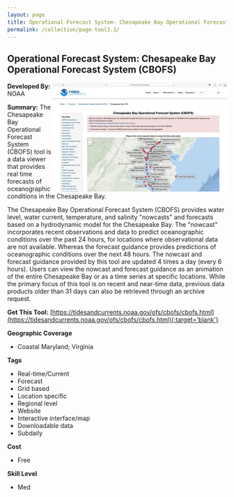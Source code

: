 ```yaml
---
layout: page
title: Operational Forecast System- Chesapeake Bay Operational Forecast System (CBOFS)
permalink: /collection/page-tool3.1/
---
```

## Operational Forecast System: Chesapeake Bay Operational Forecast System (CBOFS)

<img src="/images/scaled_250_400/TOOLID_3.1_ScreenCapture-1.png" style="max-height:250px;max-width:400;" align="right"/>

**Developed By:** NOAA

**Summary:** The Chesapeake Bay Operational Forecast System (CBOFS) tool is a data viewer that provides real time forecasts of oceanographic conditions in the Chesapeake Bay. 

The Chesapeake Bay Operational Forecast System (CBOFS) provides water level, water current, temperature, and salinity "nowcasts" and forecasts based on a hydrodynamic model for the Chesapeake Bay. The "nowcast" incorporates recent observations and data to predict oceanographic conditions over the past 24 hours, for locations where observational data are not available. Whereas the forecast guidance provides predictions of oceanographic conditions over the next 48 hours. The nowcast and forecast guidance provided by this tool are updated 4 times a day (every 6 hours). Users can view the nowcast and forecast guidance as an animation of the entire Chesapeake Bay or as a time series at specific locations. While the primary focus of this tool is on recent and near-time data, previous data products older than 31 days can also be retrieved through an archive request. 

**Get This Tool:** [https://tidesandcurrents.noaa.gov/ofs/cbofs/cbofs.html](https://tidesandcurrents.noaa.gov/ofs/cbofs/cbofs.html){:target='blank'}

**Geographic Coverage**

* Coastal Maryland; Virginia

**Tags**

*  Real-time/Current
*  Forecast
*  Grid based
*  Location specific
*  Regional level
*  Website
*  Interactive interface/map
*  Downloadable data
*  Subdaily

**Cost**

* Free

**Skill Level**

* Med
